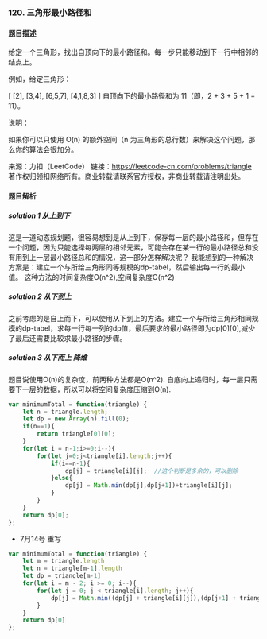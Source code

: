 ### 120. 三角形最小路径和
#### 题目描述
给定一个三角形，找出自顶向下的最小路径和。每一步只能移动到下一行中相邻的结点上。

例如，给定三角形：

[
     [2],
    [3,4],
   [6,5,7],
  [4,1,8,3]
]
自顶向下的最小路径和为 11（即，2 + 3 + 5 + 1 = 11）。

说明：

如果你可以只使用 O(n) 的额外空间（n 为三角形的总行数）来解决这个问题，那么你的算法会很加分。

来源：力扣（LeetCode）
链接：https://leetcode-cn.com/problems/triangle
著作权归领扣网络所有。商业转载请联系官方授权，非商业转载请注明出处。

#### 题目解析
##### solution 1   从上到下
这是一道动态规划题，很容易想到是从上到下，保存每一层的最小路径和，但存在一个问题，因为只能选择每两层的相邻元素，可能会存在某一行的最小路径总和没有用到上一层最小路径总和的情况，这一部分怎样解决呢？
我能想到的一种解决方案是：建立一个与所给三角形同等规模的dp-tabel，然后输出每一行的最小值。
这种方法的时间复杂度O(n^2),空间复杂度O(n^2)
##### solution 2   从下到上
之前考虑的是自上而下，可以使用从下到上的方法。建立一个与所给三角形相同规模的dp-tabel，求每一行每一列的dp值，最后要求的最小路径即为dp[0][0],减少了最后还需要比较求最小路径的步骤。
##### solution 3  从下而上  降维
题目说使用O(n)的复杂度，前两种方法都是O(n^2).
自底向上递归时，每一层只需要下一层的数据，所以可以将空间复杂度压缩到O(n).
```javascript
var minimumTotal = function(triangle) {
    let n = triangle.length;
    let dp = new Array(n).fill(0);
    if(n==1){
        return triangle[0][0];
    }
    for(let i = n-1;i>=0;i--){
        for(let j=0;j<triangle[i].length;j++){
            if(i==n-1){
                dp[j] = triangle[i][j];  //这个判断是多余的，可以删除
            }else{
                dp[j] = Math.min(dp[j],dp[j+1])+triangle[i][j];
            }
        }
    }
    return dp[0];
};
```

* 7月14号 重写
```js
var minimumTotal = function(triangle) {
    let m = triangle.length
    let n = triangle[m-1].length
    let dp = triangle[m-1]
    for(let i = m - 2; i >= 0; i--){
        for(let j = 0; j < triangle[i].length; j++){
            dp[j] = Math.min((dp[j] + triangle[i][j]),(dp[j+1] + triangle[i][j]))
        }
    }
    return dp[0]
};
```

